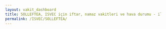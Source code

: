 ```yaml
---
layout: vakit_dashboard
title: SOLLEFTEA, ISVEC için iftar, namaz vakitleri ve hava durumu - ilçe/eyalet seç
permalink: /ISVEC/SOLLEFTEA/
---
```


<script type="text/javascript">
  var GLOBAL_COUNTRY = 'ISVEC';
  var GLOBAL_CITY = 'SOLLEFTEA';
  var GLOBAL_STATE = '';
  var lat = 72;
  var lon = 21;
</script>
